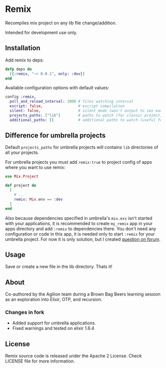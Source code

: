 # Remix

Recompiles mix project on any lib file change/addition.

Intended for development use only.

## Installation

Add remix to deps:

```elixir
defp deps do
  [{:remix, "~> 0.0.1", only: :dev}]
end
```

Available configuration options with default values:
```elixir
config :remix,
  poll_and_reload_interval: 3000 # files watching interval
  escript: false,                # escript compilation
  silent: false,                 # silent mode (won't output to iex each time it compiles)
  projects_paths: ["lib"]        # paths to watch (for classic project; you can read about umbrella projects in corresponding section)
  additional_paths: []           # additional paths to watch (useful for umbrella projects)
```

## Difference for umbrella projects

Default `projects_paths` for umbrella projects will contains `lib` directories of all your projects.

For umbrella projects you must add `remix:true` to project config of apps where you want to use remix:
```elixir
use Mix.Project

def project do
  [
    # ...
    remix: Mix.env == :dev
  ]
end
```

Also because dependencies specified in umbrella's `mix.exs` isn't started with your applications,
it is recommended to create `my_remix` app in your apps directory and add `:remix` to dependencies there.
You don't need any  configuration or code in this app, it is needed only to start `:remix` for your umbrella project.
For now it is only solution, but I created [question on forum](https://elixirforum.com/t/mix-umbrella-apps-not-started/13359).

## Usage

Save or create a new file in the lib directory. Thats it!

## About

Co-authored by the Agilion team during a Brown Bag Beers learning session as an exploration into Elixir, OTP, and recursion.

### Changes in fork

- Added support for umbrella applications.
- Fixed warnings and tested on elixir 1.6.4

## License

Remix source code is released under the Apache 2 License. Check LICENSE file for more information.
